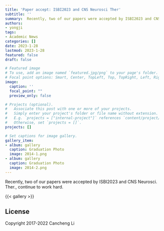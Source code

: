 ```yaml
---
title: 'Paper accept: ISBI2023 and CNS Neurosci Ther'
subtitle: ''
summary:  Recently, two of our papers were accepted by ISBI2023 and CNS Neurosci. Ther., continue to work hard
authors:
- yongji
tags:
- Academic News
categories: []
date: 2023-1-28
lastmod: 2023-1-28
featured: false
draft: false

# Featured image
# To use, add an image named `featured.jpg/png` to your page's folder.
# Focal point options: Smart, Center, TopLeft, Top, TopRight, Left, Right, BottomLeft, Bottom, BottomRight
image:
  caption: ''
  focal_point: ""
  preview_only: false

# Projects (optional).
#   Associate this post with one or more of your projects.
#   Simply enter your project's folder or file name without extension.
#   E.g. `projects = ["internal-project"]` references `content/project/deep-learning/index.md`.
#   Otherwise, set `projects = []`.
projects: []

# Set captions for image gallery.
gallery_item:
- album: gallery
  caption: Graduation Photo
  image: 2014-1.png
- album: gallery
  caption: Graduation Photo
  image: 2014-2.png
---
```


Recently, two of our papers were accepted by ISBI2023 and CNS Neurosci. Ther., continue to work hard. 

{{< gallery >}}

## License

Copyright 2017-2022 Cancheng Li

